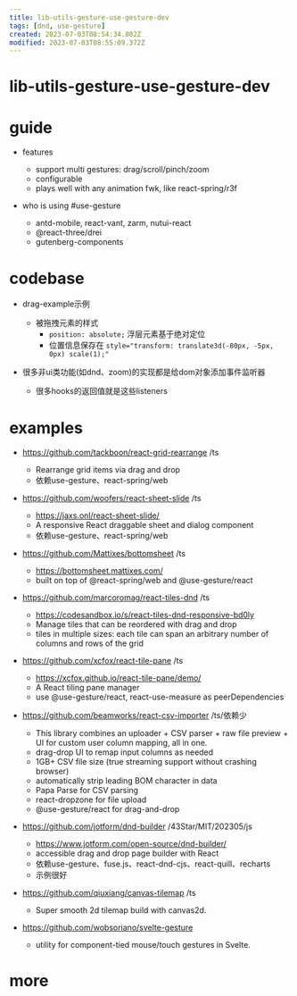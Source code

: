 ```yaml
---
title: lib-utils-gesture-use-gesture-dev
tags: [dnd, use-gesture]
created: 2023-07-03T08:54:34.802Z
modified: 2023-07-03T08:55:09.372Z
---
```


# lib-utils-gesture-use-gesture-dev

# guide

- features
  - support multi gestures: drag/scroll/pinch/zoom
  - configurable
  - plays well with any animation fwk, like react-spring/r3f

- who is using #use-gesture
  - antd-mobile, react-vant, zarm, nutui-react
  - @react-three/drei
  - gutenberg-components
# codebase
- drag-example示例
  - 被拖拽元素的样式 
    - `position: absolute;` 浮层元素基于绝对定位
    - 位置信息保存在 `style="transform: translate3d(-80px, -5px, 0px) scale(1);"`

- 很多非ui类功能(如dnd、zoom)的实现都是给dom对象添加事件监听器
  - 很多hooks的返回值就是这些listeners
# examples
- https://github.com/tackboon/react-grid-rearrange /ts
  - Rearrange grid items via drag and drop
  - 依赖use-gesture、react-spring/web

- https://github.com/woofers/react-sheet-slide /ts
  - https://jaxs.onl/react-sheet-slide/
  - A responsive React draggable sheet and dialog component
  - 依赖use-gesture、react-spring/web

- https://github.com/Mattixes/bottomsheet /ts
  - https://bottomsheet.mattixes.com/
  - built on top of @react-spring/web and @use-gesture/react

- https://github.com/marcoromag/react-tiles-dnd /ts
  - https://codesandbox.io/s/react-tiles-dnd-responsive-bd0ly
  - Manage tiles that can be reordered with drag and drop
  - tiles in multiple sizes: each tile can span an arbitrary number of columns and rows of the grid

- https://github.com/xcfox/react-tile-pane /ts
  - https://xcfox.github.io/react-tile-pane/demo/
  - A React tiling pane manager
  - use @use-gesture/react, react-use-measure as peerDependencies

- https://github.com/beamworks/react-csv-importer /ts/依赖少
  - This library combines an uploader + CSV parser + raw file preview + UI for custom user column mapping, all in one.
  - drag-drop UI to remap input columns as needed
  - 1GB+ CSV file size (true streaming support without crashing browser)
  - automatically strip leading BOM character in data
  - Papa Parse for CSV parsing
  - react-dropzone for file upload
  - @use-gesture/react for drag-and-drop

- https://github.com/jotform/dnd-builder /43Star/MIT/202305/js
  - https://www.jotform.com/open-source/dnd-builder/
  - accessible drag and drop page builder with React
  - 依赖use-gesture、fuse.js、react-dnd-cjs、react-quill、recharts
  - 示例很好

- https://github.com/qiuxiang/canvas-tilemap /ts
  - Super smooth 2d tilemap build with canvas2d.

- https://github.com/wobsoriano/svelte-gesture
  - utility for component-tied mouse/touch gestures in Svelte.
# more
